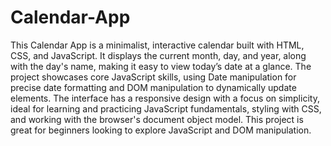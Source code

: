 # Calendar-App

This Calendar App is a minimalist, interactive calendar built with HTML, CSS, and JavaScript. It displays the current month, day, and year, along with the day's name, making it easy to view today’s date at a glance. The project showcases core JavaScript skills, using Date manipulation for precise date formatting and DOM manipulation to dynamically update elements. The interface has a responsive design with a focus on simplicity, ideal for learning and practicing JavaScript fundamentals, styling with CSS, and working with the browser's document object model. This project is great for beginners looking to explore JavaScript and DOM manipulation.
